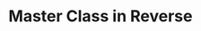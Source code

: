 ---
ee_id: '66'
site: '1'
type: '2'
long_id: 2010-054 Master Class in Reverse
url: 2010-054-master-class-in-reverse
title: Master Class in Reverse
year: '2010'
medium: Performance done in collaboration with the University of Michigan Digital
  Music Ensemble under the direction of Steve Rush
commission:
dims:
pitch: "​Performance for unknown electronics"
ps:
live_url:
related:
youtube:
imgs: master-class-2010-054-performance-3-database-AK.jpg
subheading:
display_year: '2010'
download:
add_credit:
add_credits:
related_code:
layout: things-i-made
---